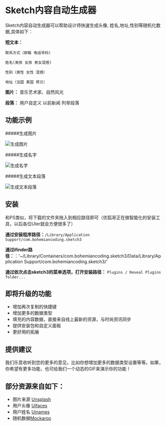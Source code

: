 Sketch内容自动生成器
============================

Sketch内容自动生成器可以帮助设计师快速生成头像, 姓名,地址,性别等随机化数据,具体如下：

**短文本：**

	联系方式（邮箱 电话号码)

	姓名(男孩 女孩 男女混搭)

	性别（男性 女性 混搭）

	地址（法国 美国 荷兰）


**图片：**
	音乐艺术家、自然风光


**段落：**
	用户自定义  以前新闻 列举段落
	

## 功能示例
#####生成图片

![生成图片](https://raw.githubusercontent.com/timuric/Content-generator-for-sketch-app/master/tutorial/userpics.gif)

#####生成名字

![生成名字](https://raw.githubusercontent.com/timuric/Content-generator-for-sketch-app/master/tutorial/names.gif)

#####生成文本段落

![生成文本段落](https://raw.githubusercontent.com/timuric/Content-generator-for-sketch-app/master/tutorial/lorem.gif)


## 安装
和PS类似，将下载的文件夹拖入到相应路径即可（优狐哥正在做智能化的安装工具，以后各位UIer就会方便很多了）

**通过安装程序路径：**`/Library/Application Support/com.bohemiancoding.sketch3` 

**通过ifinder路径：**：'~/Library/Containers/com.bohemiancoding.sketch3/Data/Library/Application Support/com.bohemiancoding.sketch3/'

**通过依次点击sketch3的菜单选项，打开安装路径：** `Plugins / Reveal Plugins folder...`

## 即将升级的功能
* 增加再次复制的快捷键
* 增加更多的数据类型
* 填充的内容数据，直接来自线上最新的资源，与时尚资讯同步
* 提供安装包和自定义面板
* 更好用的拓展


## 提供建议
我们乐意收听到您的更多的意见，比如你想增加更多的数据类型设置等等。如果，你希望有更多功能，也可给我们一个动态的GIF来演示你的功能！

## 部分资源来自如下：
* 图片来源 [Unsplash](http://unsplash.com/)
* 用户头像 [Uifaces](http://uifaces.com/)
* 用户姓名 [Uinames](http://uinames.com/)
* 随机数据[Mockaroo](http://mockaroo.com/)
